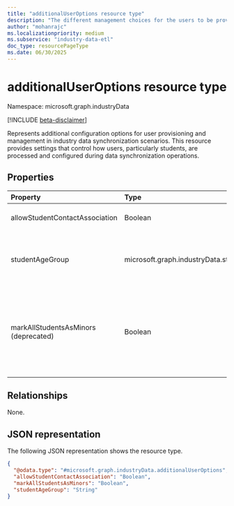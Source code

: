 ```yaml
---
title: "additionalUserOptions resource type"
description: "The different management choices for the users to be provisioned."
author: "mohanrajc"
ms.localizationpriority: medium
ms.subservice: "industry-data-etl"
doc_type: resourcePageType
ms.date: 06/30/2025
---
```


# additionalUserOptions resource type

Namespace: microsoft.graph.industryData

[!INCLUDE [beta-disclaimer](../../includes/beta-disclaimer.md)]

Represents additional configuration options for user provisioning and management in industry data synchronization scenarios. This resource provides settings that control how users, particularly students, are processed and configured during data synchronization operations.

## Properties

| Property                       | Type    | Description                                                     |
| :----------------------------- | :------ | :-------------------------------------------------------------- |
| allowStudentContactAssociation | Boolean | Indicates whether student contact association should be allowed. |
| studentAgeGroup | microsoft.graph.industryData.studentAgeGroup | Age group classification for students. Possible values: `minor`, `notAdult`, `adult`, `unknownFutureValue`. Use `null` to disable age group enforcement. |
| markAllStudentsAsMinors (deprecated) | Boolean | Indicates whether all students should be marked as minors. The **markAllStudentsAsMinors** property is deprecated and will stop returning data on October 15, 2025. Going forward, use the **studentAgeGroup** property. |

## Relationships

None.

## JSON representation

The following JSON representation shows the resource type.

<!-- {
  "blockType": "resource",
  "@odata.type": "microsoft.graph.industryData.additionalUserOptions"
}
-->

```json
{
  "@odata.type": "#microsoft.graph.industryData.additionalUserOptions",
  "allowStudentContactAssociation": "Boolean",
  "markAllStudentsAsMinors": "Boolean",
  "studentAgeGroup": "String"
}
```
